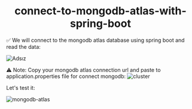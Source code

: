 <h1 align="center"> connect-to-mongodb-atlas-with-spring-boot</h1>

✅ We will connect to the mongodb atlas database using spring boot and read the data:

![Adsız](https://user-images.githubusercontent.com/56650527/99193471-2e425000-278a-11eb-83c2-64f4f6d3fe3a.png)

⚠ Note: Copy your mongodb atlas connection url and paste to application.properties file for connect mongodb:
![cluster](https://user-images.githubusercontent.com/56650527/99193794-53d05900-278c-11eb-8029-35e5511ed9e8.png)

Let's test it:

![mongodb-atlas](https://user-images.githubusercontent.com/56650527/99193798-5763e000-278c-11eb-862e-6b772a11e1bb.gif)
